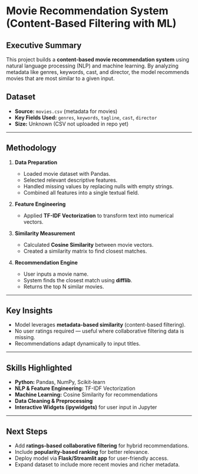# Movie Recommendation System (Content-Based Filtering with ML)

## Executive Summary

This project builds a **content-based movie recommendation system** using natural language processing (NLP) and machine learning. By analyzing metadata like genres, keywords, cast, and director, the model recommends movies that are most similar to a given input.

## Dataset

* **Source:** `movies.csv` (metadata for movies)
* **Key Fields Used:** `genres`, `keywords`, `tagline`, `cast`, `director`
* **Size:** Unknown (CSV not uploaded in repo yet)

---

## Methodology

1. **Data Preparation**

   * Loaded movie dataset with Pandas.
   * Selected relevant descriptive features.
   * Handled missing values by replacing nulls with empty strings.
   * Combined all features into a single textual field.

2. **Feature Engineering**

   * Applied **TF-IDF Vectorization** to transform text into numerical vectors.

3. **Similarity Measurement**

   * Calculated **Cosine Similarity** between movie vectors.
   * Created a similarity matrix to find closest matches.

4. **Recommendation Engine**

   * User inputs a movie name.
   * System finds the closest match using **difflib**.
   * Returns the top N similar movies.

---

## Key Insights

* Model leverages **metadata-based similarity** (content-based filtering).
* No user ratings required — useful where collaborative filtering data is missing.
* Recommendations adapt dynamically to input titles.

---

##  Skills Highlighted

* **Python:** Pandas, NumPy, Scikit-learn
* **NLP & Feature Engineering:** TF-IDF Vectorization
* **Machine Learning:** Cosine Similarity for recommendations
* **Data Cleaning & Preprocessing**
* **Interactive Widgets (ipywidgets)** for user input in Jupyter

---

##  Next Steps

* Add **ratings-based collaborative filtering** for hybrid recommendations.
* Include **popularity-based ranking** for better relevance.
* Deploy model via **Flask/Streamlit app** for user-friendly access.
* Expand dataset to include more recent movies and richer metadata.

